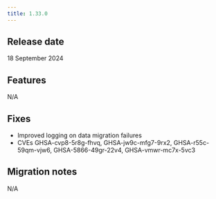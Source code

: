 ```yaml
---
title: 1.33.0
---
```


## Release date

18 September 2024

## Features

N/A

## Fixes

* Improved logging on data migration failures
* CVEs  GHSA-cvp8-5r8g-fhvq, GHSA-jw9c-mfg7-9rx2, GHSA-r55c-59qm-vjw6, GHSA-5866-49gr-22v4, GHSA-vmwr-mc7x-5vc3 

## Migration notes

N/A


